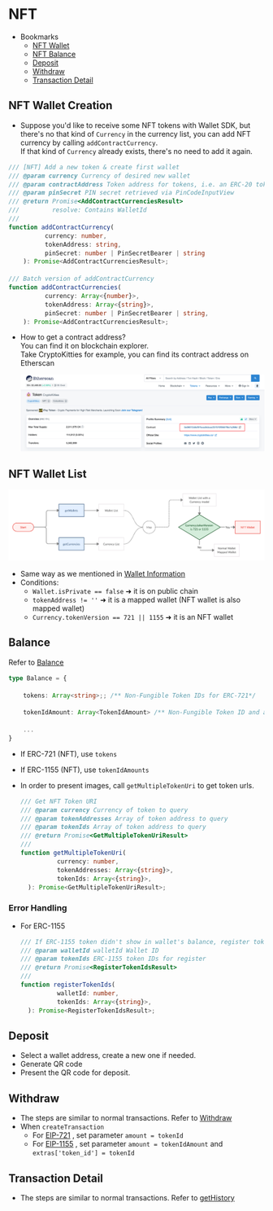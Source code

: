 # NFT

- Bookmarks
  - [NFT Wallet](#nft-wallet-creation)
  - [NFT Balance](#balance)
  - [Deposit](#deposit)
  - [Withdraw](#withdraw)
  - [Transaction Detail](#transaction-detail)

## NFT Wallet Creation

- Suppose you'd like to receive some NFT tokens with Wallet SDK, but there's no that kind of `Currency` in the currency list, you can add NFT currency by calling `addContractCurrency`.  
If that kind of `Currency` already exists, there's no need to add it again.

```ts
/// [NFT] Add a new token & create first wallet
/// @param currency Currency of desired new wallet
/// @param contractAddress Token address for tokens, i.e. an ERC-20 token wallet maps to an Ethereum wallet
/// @param pinSecret PIN secret retrieved via PinCodeInputView
/// @return Promise<AddContractCurrenciesResult>
///         resolve: Contains WalletId
///
function addContractCurrency(
          currency: number,
          tokenAddress: string,
          pinSecret: number | PinSecretBearer | string
    ): Promise<AddContractCurrenciesResult>;

/// Batch version of addContractCurrency
function addContractCurrencies(
          currency: Array<{number}>,
          tokenAddress: Array<{string}>,
          pinSecret: number | PinSecretBearer | string,
    ): Promise<AddContractCurrenciesResult>;
```

- How to get a contract address?  
You can find it on blockchain explorer.  
Take CryptoKitties for example, you can find its contract address on Etherscan

  ![img](images/sdk_guideline/nft_etherscan_1.png)

## NFT Wallet List

![img](images/sdk_guideline/nft_wallets.jpg)

- Same way as we mentioned in [Wallet Information](wallets.md#wallet-information)
- Conditions:
  - `Wallet.isPrivate == false` ➜ it is on public chain
  - `tokenAddress != ''` ➜ it is a mapped wallet (NFT wallet is also mapped wallet)
  - `Currency.tokenVersion == 721 || 1155` ➜ it is an NFT wallet

## Balance

Refer to [Balance](wallets.md#getbalances)

```ts
type Balance = {

    tokens: Array<string>;; /** Non-Fungible Token IDs for ERC-721*/

    tokenIdAmount: Array<TokenIdAmount> /** Non-Fungible Token ID and amounts for ERC-1155 */

    ...
}
```

- If ERC-721 (NFT), use `tokens`
- If ERC-1155 (NFT), use `tokenIdAmounts`

- In order to present images, call `getMultipleTokenUri` to get token urls.
  
  ```ts
  /// Get NFT Token URI
  /// @param currency Currency of token to query
  /// @param tokenAddresses Array of token address to query
  /// @param tokenIds Array of token address to query
  /// @return Promise<GetMultipleTokenUriResult>
  ///
  function getMultipleTokenUri(
            currency: number,
            tokenAddresses: Array<{string}>,
            tokenIds: Array<{string}>,
    ): Promise<GetMultipleTokenUriResult>;
  ```

### Error Handling

- For ERC-1155

  ```ts
  /// If ERC-1155 token didn't show in wallet's balance, register token ID manually make them in track
  /// @param walletId walletId Wallet ID
  /// @param tokenIds ERC-1155 token IDs for register
  /// @return Promise<RegisterTokenIdsResult>
  ///
  function registerTokenIds(
            walletId: number,
            tokenIds: Array<{string}>,
    ): Promise<RegisterTokenIdsResult>;
  ```

## Deposit

- Select a wallet address, create a new one if needed.
- Generate QR code
- Present the QR code for deposit.

## Withdraw

- The steps are similar to normal transactions. Refer to [Withdraw](transaction.md#withdraw)
- When `createTransaction`
  - For [EIP-721](https://eips.ethereum.org/EIPS/eip-721) , set parameter `amount = tokenId`
  - For [EIP-1155](https://eips.ethereum.org/EIPS/eip-1155) , set parameter `amount = tokenIdAmount` and `extras['token_id'] = tokenId`

## Transaction Detail

- The steps are similar to normal transactions. Refer to [getHistory](transaction.md#gethistory)
